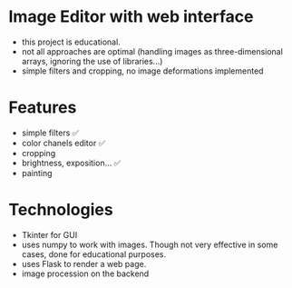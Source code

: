 # Image Editor with web interface
- this project is educational. 
- not all approaches are optimal (handling images as three-dimensional arrays, ignoring the use of libraries...)
- simple filters and cropping, no image deformations implemented

# Features
- simple filters ✅
- color chanels editor ✅
- cropping 
- brightness, exposition... ✅
- painting

# Technologies
- Tkinter for GUI
- uses numpy to work with images. Though not very effective in some cases, done for educational purposes.
- uses Flask to render a web page.
- image procession on the backend
